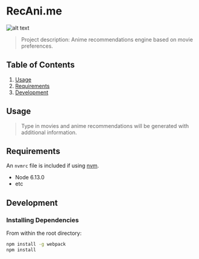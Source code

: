 # RecAni.me

![alt text](https://github.com/maikoo/RecAni.me/blob/master/recani.me.JPG "")

> Project description: Anime recommendations engine based on movie preferences.

## Table of Contents

1. [Usage](#Usage)
1. [Requirements](#requirements)
1. [Development](#development)

## Usage

> Type in movies and anime recommendations will be generated with additional information.

## Requirements

An `nvmrc` file is included if using [nvm](https://github.com/creationix/nvm).

- Node 6.13.0
- etc

## Development

### Installing Dependencies

From within the root directory:

```sh
npm install -g webpack
npm install
```
